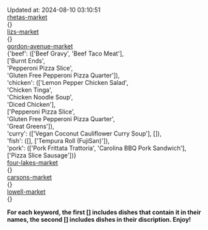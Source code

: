 Updated at: 2024-08-10 03:10:51  
[rhetas-market](https://wisc-housingdining.nutrislice.com/menu/rhetas-market/lunch/2024-08-10)  
{}  
[lizs-market](https://wisc-housingdining.nutrislice.com/menu/lizs-market/lunch/2024-08-10)  
{}  
[gordon-avenue-market](https://wisc-housingdining.nutrislice.com/menu/gordon-avenue-market/lunch/2024-08-10)  
{'beef': (['Beef Gravy', 'Beef Taco Meat'],  
          ['Burnt Ends',  
           'Pepperoni Pizza Slice',  
           'Gluten Free Pepperoni Pizza Quarter']),  
 'chicken': (['Lemon Pepper Chicken Salad',  
              'Chicken Tinga',  
              'Chicken Noodle Soup',  
              'Diced Chicken'],  
             ['Pepperoni Pizza Slice',  
              'Gluten Free Pepperoni Pizza Quarter',  
              'Great Greens']),  
 'curry': (['Vegan Coconut Cauliflower Curry Soup'], []),  
 'fish': ([], ['Tempura Roll (FujiSan)']),  
 'pork': (['Pork Frittata Trattoria', 'Carolina BBQ Pork Sandwich'],  
          ['Pizza Slice Sausage'])}  
[four-lakes-market](https://wisc-housingdining.nutrislice.com/menu/four-lakes-market/lunch/2024-08-10)  
{}  
[carsons-market](https://wisc-housingdining.nutrislice.com/menu/carsons-market/lunch/2024-08-10)  
{}  
[lowell-market](https://wisc-housingdining.nutrislice.com/menu/lowell-market/lunch/2024-08-10)  
{}  
  
**For each keyword, the first [] includes dishes that contain it in their names, the second [] includes dishes in their discription. Enjoy!**  

